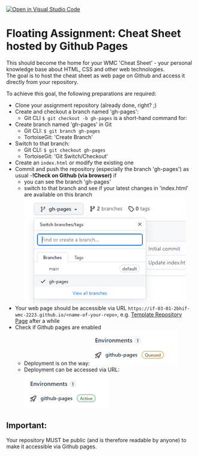 [![Open in Visual Studio Code](https://classroom.github.com/assets/open-in-vscode-c66648af7eb3fe8bc4f294546bfd86ef473780cde1dea487d3c4ff354943c9ae.svg)](https://classroom.github.com/online_ide?assignment_repo_id=9282219&assignment_repo_type=AssignmentRepo)
# Floating Assignment: Cheat Sheet hosted by Github Pages

This should become the home for your WMC 'Cheat Sheet' - your personal knowledge base about HTML, CSS and other web technologies.   
The goal is to host the cheat sheet as web page on Github and access it directly from your repository.

To achieve this goal, the following preparations are required:
- Clone your assignment repository (already done, right? ;)
- Create and checkout a branch named 'gh-pages':
  - Git CLI ```$ git checkout -b gh-pages``` is a short-hand command for:
- Create branch named 'gh-pages' in Git
  - Git CLI: ```$ git branch gh-pages```
  - TortoiseGit: 'Create Branch'
- Switch to that branch:
  - Git CLI: ```$ git checkout gh-pages```
  - TortoiseGit: 'Git Switch/Checkout'
- Create an ```index.html``` or modify the existing one
- Commit and push the repository (especially the branch 'gh-pages') as usual
-__!Check on Github (via browser)__ if
  - you can see the branch 'gh-pages'
  - switch to that branch and see if your latest changes in 'index.html' are available on this branch ![GH branches](./assets/github-branches.png "Branches")
- Your web page should be accessible via URL ```https://if-03-01-2bhif-wmc-2223.github.io/<name-of-your-repo>```, e.g. [Template Repository Page](https://if-03-01-2bhif-wmc-2223.github.io/floating-assignment-cheat-sheet-pages-template/) after a while
- Check if Github pages are enabled
  - Deployment is on the way: ![queued deployment](./assets/github-pages-queued.png "Deployment queued")
  - Deployment can be accessed via URL: ![active deployment](./assets/github-pages-active.png "Deployment active")

## Important:
Your repository MUST be public (and is therefore readable by anyone) to make it accessible via Github pages.
